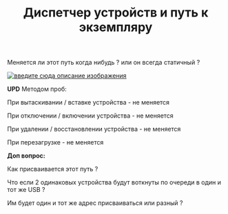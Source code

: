 ﻿---
title: "Диспетчер устройств и путь к экземпляру"
se.owner.user_id: 237006
se.owner.display_name: "Vipz"
se.owner.link: "https://ru.stackoverflow.com/users/237006/vipz"
se.link: "https://ru.stackoverflow.com/questions/891521/%d0%94%d0%b8%d1%81%d0%bf%d0%b5%d1%82%d1%87%d0%b5%d1%80-%d1%83%d1%81%d1%82%d1%80%d0%be%d0%b9%d1%81%d1%82%d0%b2-%d0%b8-%d0%bf%d1%83%d1%82%d1%8c-%d0%ba-%d1%8d%d0%ba%d0%b7%d0%b5%d0%bc%d0%bf%d0%bb%d1%8f%d1%80%d1%83"
se.question_id: 891521
se.post_type: question
se.score: 2
---
<p>Меняется ли этот путь когда нибудь ? или он всегда статичный ?</p>

<p><a href="https://i.stack.imgur.com/ttXnj.png" rel="nofollow noreferrer"><img src="https://i.stack.imgur.com/ttXnj.png" alt="введите сюда описание изображения"></a></p>

<p><strong>UPD</strong>
Методом проб:</p>

<p>При вытаскивании / вставке устройства - не меняется</p>

<p>При отключении / включении устройства - не меняется</p>

<p>При удалении / восстановлении устройства - не меняется</p>

<p>При перезагрузке - не меняется</p>

<p><strong>Доп вопрос:</strong></p>

<p>Как присваивается этот путь ?</p>

<p>Что если 2 одинаковых устройства будут воткнуты по очереди в один и тот же USB ?</p>

<p>Им будет один и тот же адрес присваиваться или разный ?</p>
